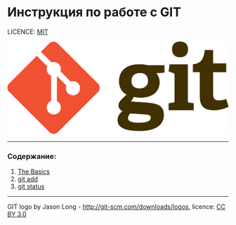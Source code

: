 # Инструкция по работе с GIT

LICENCE: [MIT](./licence.md)

![1920px-Git-logo.svg](./Assets/1920px-Git-logo.svg.png)

---

### Содержание:
1. [The Basics](./basics.md)
2. [git add](./add.md)
3. [git status](./status.md)

---

GIT logo by Jason Long - http://git-scm.com/downloads/logos, licence: [CC BY 3.0](https://creativecommons.org/licenses/by/3.0/) 
